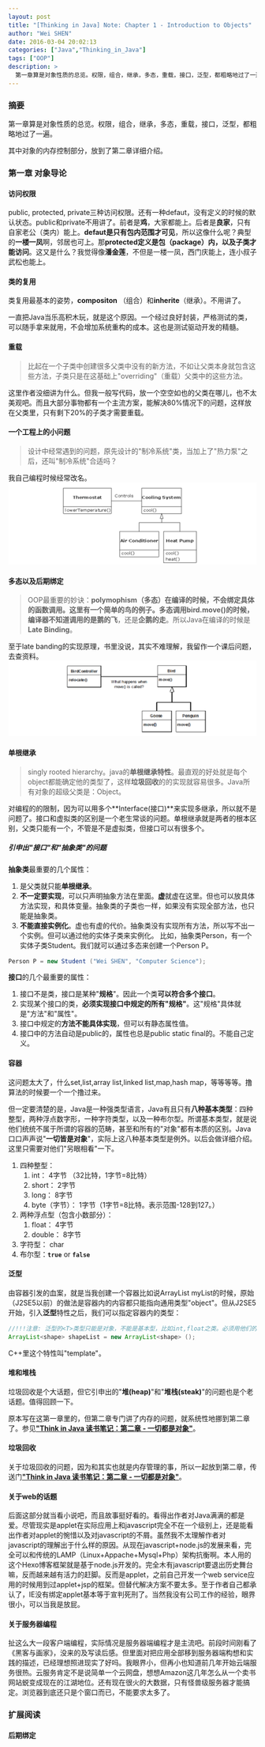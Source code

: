 ```yaml
---
layout: post
title: "[Thinking in Java] Note: Chapter 1 - Introduction to Objects"
author: "Wei SHEN"
date: 2016-03-04 20:02:13
categories: ["Java","Thinking_in_Java"]
tags: ["OOP"]
description: >
  第一章算是对象性质的总览。权限，组合，继承，多态，重载，接口，泛型，都粗略地过了一遍。
---
```


### 摘要
第一章算是对象性质的总览。权限，组合，继承，多态，重载，接口，泛型，都粗略地过了一遍。

其中对象的内存控制部分，放到了第二章详细介绍。

### 第一章 对象导论

#### 访问权限
public, protected, private三种访问权限。还有一种defaut，没有定义的时候的默认状态。public和private不用讲了。前者是**鸡**，大家都能上。后者是**良家**，只有自家老公（类内）能上。**defaut是只有包内范围才可见**，所以这像什么呢？典型的**一楼一凤**啊，邻居也可上。那**protected定义是包（package）内，以及子类才能访问**。这又是什么？我觉得像**潘金莲**，不但是一楼一凤，西门庆能上，连小叔子武松也能上。

#### 类的复用
类复用最基本的姿势，**compositon** （组合）和**inherite**（继承）。不用讲了。

一直把Java当乐高积木玩，就是这个原因。一个经过良好封装，严格测试的类，可以随手拿来就用，不会增加系统重构的成本。这也是测试驱动开发的精髓。

#### 重载
>比起在一个子类中创建很多父类中没有的新方法，不如让父类本身就包含这些方法，子类只是在这基础上"overriding"（重载）父类中的这些方法。

这里作者没细讲为什么。但我一般写代码，放一个空空如也的父类在哪儿，也不太美观吧。而且大部分事物都有一个主流方案，能解决80%情况下的问题，这样放在父类里，只有剩下20%的子类才需要重载。

#### 一个工程上的小问题
>设计中经常遇到的问题，原先设计的"制冷系统"类，当加上了"热力泵"之后，还叫"制冷系统"合适吗？

我自己编程时候经常改名。
![hotPot](/images/tij4-1/hotPump.png)

#### 多态以及后期绑定
>OOP最重要的妙诀：**polymophism（多态）**在编译的时候，不会绑定具体的函数调用。这里有一个简单的鸟的例子。多态调用**bird.move()**的时候，编译器不知道调用的是**鹅的飞**，还是**企鹅的走**。所以Java在编译的时候是**Late Binding**。

至于late banding的实现原理，书里没说，其实不难理解，我留作一个课后问题，去查资料。
![goose](/images/tij4-1/goose.png)

#### 单根继承
>singly rooted hierarchy。java的**单根继承特性**。最直观的好处就是每个object都能确定他的类型了，这样**垃圾回收**的的实现就容易很多。Java所有对象的超级父类是：Object。

对编程的的限制，因为可以用多个**Interface(接口)**来实现多继承，所以就不是问题了。接口和虚拟类的区别是一个老生常谈的问题。单根继承就是两者的根本区别，父类只能有一个，不管是不是虚拟类，但接口可以有很多个。

##### 引申出"接口"和"抽象类"的问题
**抽象类**最重要的几个属性：
1. 是父类就只能**单根继承**。
2. **不一定要实现**，可以只声明抽象方法在里面。**虚**就虚在这里。但也可以放具体方法实现，和具体变量。抽象类的子类也一样，如果没有实现全部方法，也只能是抽象类。
3. **不能直接实例化**。虚也有虚的代价。抽象类没有实现所有方法，所以写不出一个实例。但可以通过他的实体子类来实例化。
比如，抽象类Person，有一个实体子类Student。我们就可以通过多态来创建一个Person P。
```java
Person P = new Student ("Wei SHEN", "Computer Science");
```

**接口**的几个最重要的属性：
1. 接口不是类，接口是某种"**规格**"。因此一个类**可以符合多个接口**。
2. 实现某个接口的类，**必须实现接口中规定的所有"规格"**。这"规格"具体就是"方法"和"属性"。
3. 接口中规定的**方法不能具体实现**，但可以有静态属性值。
3. 接口中的方法自动是public的，属性也总是public static final的。不能自己定义。

#### 容器
这问题太大了，什么set,list,array list,linked list,map,hash map，等等等等。撸算法的时候要一个一个撸过来。

但一定要清楚的是，Java是一种强类型语言，Java有且只有**八种基本类型**：四种整型，两种浮点数字形，一种字符类型，以及一种布尔型。所谓基本类型，就是说他们统统不属于所谓的容器的范畴，甚至和所有的"对象"都有本质的区别。Java口口声声说"**一切皆是对象**"，实际上这八种基本类型是例外。以后会做详细介绍。这里只需要对他们"另眼相看"一下。
1. 四种整型：
	1. int： 4字节 （32比特，1字节=8比特）
	2. short： 2字节
	3. long： 8字节
	4. byte（字节）： 1字节（1字节=8比特。表示范围-128到127。）
2. 两种浮点型（包含小数部分）：
	1. float： 4字节
	2. double： 8字节
3. 字符型： char
4. 布尔型：**`true`** or **`false`**

#### 泛型
由容器引发的血案，就是当我创建一个容器比如说ArrayList myList的时候，原始（J2SE5以前）的做法是容器内的内容都只能指向通用类型"object"。但从J2SE5开始，引入**泛型**特性之后，我们可以指定容器内的类型：
```java
//!!!注意: 泛型的<T>类型只能是对象，不能是基本型，比如int,float之类。必须用他们的包装类Integer，Float，等。
ArrayList<shape> shapeList = new ArrayList<shape> ();
```
C++里这个特性叫"template"。

#### 堆和堆栈
垃圾回收是个大话题，但它引申出的"**堆(heap)**"和"**堆栈(steak)**"的问题也是个老话题。值得回顾一下。

原本写在这第一章里的，但第二章专门讲了内存的问题，就系统性地挪到第二章了。参见[**"Think in Java 读书笔记：第二章 - 一切都是对象"**](http://www.ciaoshen.com/2016/03/06/tij4-2/)。

#### 垃圾回收
关于垃圾回收的问题，因为和其实也就是内存管理的事，所以一起放到第二章，传送门[**"Think in Java 读书笔记：第二章 - 一切都是对象"**](http://www.ciaoshen.com/2016/03/06/tij4-2/)。

#### 关于web的话题
后面这部分就当看小说吧，而且故事挺好看的。看得出作者对Java满满的都是爱。尽管现实是applet在实际应用上和javascript完全不在一个级别上，还是能看出作者对applet的惋惜以及对javascript的不屑。虽然我不太理解作者对javascript的理解出于什么样的原因。从现在javascript+node.js的发展来看，完全可以和传统的LAMP（Linux+Appache+Mysql+Php）架构抗衡啊。本人用的这个Hexo博客框架就是基于node.js开发的。完全木有javascript要退出历史舞台嘛，反而越来越有活力的赶脚。反而是applet，之前自己开发一个web service应用的时候用到过applet+jsp的框架。但替代解决方案不要太多。至于作者自己都承认了，IE没有绑定applet基本等于宣判死刑了。当然我没有公司工作的经验，眼界很小，可以当我是放屁。

#### 关于服务器编程
扯这么大一段客户端编程，实际情况是服务器端编程才是主流吧。前段时间刚看了《黑客与画家》，没来的及写读后感。但里面对把应用全部移到服务器端构想和实践的描述，已经理想照进现实了好吗。我眼界小，但再小也知道前几年开始云端服务很热。云服务肯定不是说简单一个云网盘，想想Amazon这几年怎么从一个卖书网站蜕变成现在的江湖地位。还有现在很火的大数据，只有怪兽级服务器才能搞定。浏览器到底还只是个窗口而已，不能要求太多了。

### 扩展阅读

#### 后期绑定
